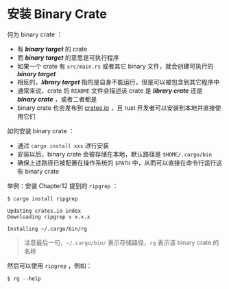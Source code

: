 # 安装 Binary Crate

何为 binary crate ：

- 有 ***binary target*** 的 crate
- 而 ***binary target*** 的意思是可执行程序
- 如果一个 crate 有 `src/main.rs` 或者其它 binary 文件，就会创建可执行的 ***binary target***
- 相反的，***library target*** 指的是自身不能运行，但是可以被包含到其它程序中
- 通常来说，crate 的 `README` 文件会描述该 crate 是 ***library crate*** 还是 ***binary crate*** ，或者二者都是
- binary crate 也会发布到 [crates.io](https://crates.io/) ，且 rust 开发者可以安装到本地并直接使用它们



如何安装 binary crate ：

- 通过 `cargo install xxx` 进行安装
- 安装以后，binary crate 会被存储在本地，默认路径是 `$HOME/.cargo/bin`
- 确保上述路径已被配置在操作系统的 `$PATH` 中，从而可以直接在命令行运行这些 binary crate



举例：安装 Chapter12 提到的 `ripgrep` ：

```shell
$ cargo install ripgrep

Updating crates.io index
Downloading ripgrep v x.x.x

Installing ~/.cargo/bin/rg
```

> 注意最后一句，`~/.cargo/bin/` 表示存储路径，`rg` 表示该 binary crate 的名称

然后可以使用 `ripgrep` ，例如：

```shell
$ rg --help
```

